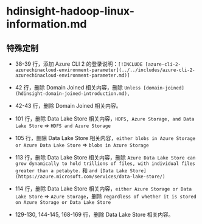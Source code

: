 # hdinsight-hadoop-linux-information.md

## 特殊定制

* 38-39 行，添加 Azure CLI 2 的登录说明：`[!INCLUDE [azure-cli-2-azurechinacloud-environment-parameter](../../includes/azure-cli-2-azurechinacloud-environment-parameter.md)]`

* 42 行，删除 Domain Joined 相关内容，删除 `Unless [domain-joined](hdinsight-domain-joined-introduction.md),`

* 42-43 行，删除 Domain Joined 相关内容。

* 101 行，删除 Data Lake Store 相关内容，`HDFS, Azure Storage, and Data Lake Store` => `HDFS and Azure Storage`

* 105 行，删除 Data Lake Store 相关内容，`either blobs in Azure Storage or Azure Data Lake Store` => `blobs in Azure Storage`

* 113 行，删除 Data Lake Store 相关内容，删除 `Azure Data Lake Store can grow dynamically to hold trillions of files, with individual files greater than a petabyte.` 和 `and [Data Lake Store](https://azure.microsoft.com/services/data-lake-store/)`

* 114 行，删除 Data Lake Store 相关内容，`either Azure Storage or Data Lake Store` => `Azure Storage`，删除 `regardless of whether it is stored on Azure Storage or Data Lake Store`

* 129-130, 144-145, 168-169 行，删除 Data Lake Store 相关内容。